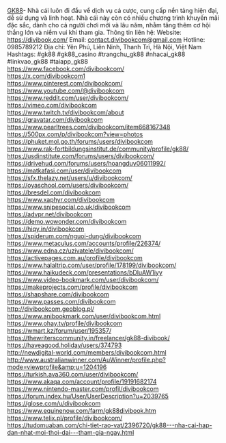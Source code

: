 <a href="https://divibook.com/">GK88</a>- Nhà cái luôn đi đầu về dịch vụ cá cược, cung cấp nền tảng hiện đại, dễ sử dụng và linh hoạt. Nhà cái này còn có nhiều chương trình khuyến mãi đặc sắc, dành cho cả người chơi mới và lâu năm, nhằm tăng thêm cơ hội thắng lớn và niềm vui khi tham gia. Thông tin liên hệ: Website: <a href="https://divibook.com/">https://divibook.com/</a> Email: contact.divibookcom@gmail.com Hotline: 0985789212 Địa chỉ: Yên Phú, Liên Ninh, Thanh Trì, Hà Nội, Việt Nam Hashtags: #gk88 #gk88_casino #trangchu_gk88 #nhacai_gk88 #linkvao_gk88 #taiapp_gk88<br>
<a href="https://www.facebook.com/divibookcom/">https://www.facebook.com/divibookcom/</a>
<br>
<a href="https://x.com/divibookcom1">https://x.com/divibookcom1</a>
<br>
<a href="https://www.pinterest.com/divibookcom/">https://www.pinterest.com/divibookcom/</a>
<br>
<a href="https://www.youtube.com/@divibookcom">https://www.youtube.com/@divibookcom</a>
<br>
<a href="https://www.reddit.com/user/divibookcom/">https://www.reddit.com/user/divibookcom/</a>
<br>
<a href="https://vimeo.com/divibookcom">https://vimeo.com/divibookcom</a>
<br>
<a href="https://www.twitch.tv/divibookcom/about">https://www.twitch.tv/divibookcom/about</a>
<br>
<a href="https://gravatar.com/divibookcom">https://gravatar.com/divibookcom</a>
<br>
<a href="https://www.pearltrees.com/divibookcom/item668167348">https://www.pearltrees.com/divibookcom/item668167348</a>
<br>
<a href="https://500px.com/p/divibookcom?view=photos">https://500px.com/p/divibookcom?view=photos</a>
<br>
<a href="https://phuket.mol.go.th/forums/users/divibookcom">https://phuket.mol.go.th/forums/users/divibookcom</a>
<br>
<a href="https://www.rak-fortbildungsinstitut.de/community/profile/gk88/">https://www.rak-fortbildungsinstitut.de/community/profile/gk88/</a>
<br>
<a href="https://usdinstitute.com/forums/users/divibookcom/">https://usdinstitute.com/forums/users/divibookcom/</a>
<br>
<a href="https://drivehud.com/forums/users/hoangduy06011992/">https://drivehud.com/forums/users/hoangduy06011992/</a>
<br>
<a href="https://matkafasi.com/user/divibookcom">https://matkafasi.com/user/divibookcom</a>
<br>
<a href="https://sfx.thelazy.net/users/u/divibookcom/">https://sfx.thelazy.net/users/u/divibookcom/</a>
<br>
<a href="https://oyaschool.com/users/divibookcom/">https://oyaschool.com/users/divibookcom/</a>
<br>
<a href="https://bresdel.com/divibookcom">https://bresdel.com/divibookcom</a>
<br>
<a href="https://www.xaphyr.com/divibookcom">https://www.xaphyr.com/divibookcom</a>
<br>
<a href="https://www.snipesocial.co.uk/divibookcom">https://www.snipesocial.co.uk/divibookcom</a>
<br>
<a href="https://advpr.net/divibookcom">https://advpr.net/divibookcom</a>
<br>
<a href="https://demo.wowonder.com/divibookcom">https://demo.wowonder.com/divibookcom</a>
<br>
<a href="https://hiqy.in/divibookcom">https://hiqy.in/divibookcom</a>
<br>
<a href="https://spiderum.com/nguoi-dung/divibookcom">https://spiderum.com/nguoi-dung/divibookcom</a>
<br>
<a href="https://www.metaculus.com/accounts/profile/226374/">https://www.metaculus.com/accounts/profile/226374/</a>
<br>
<a href="https://www.edna.cz/uzivatele/divibookcom/">https://www.edna.cz/uzivatele/divibookcom/</a>
<br>
<a href="https://activepages.com.au/profile/divibookcom">https://activepages.com.au/profile/divibookcom</a>
<br>
<a href="https://www.halaltrip.com/user/profile/178199/divibookcom/">https://www.halaltrip.com/user/profile/178199/divibookcom/</a>
<br>
<a href="https://www.haikudeck.com/presentations/bDluAW1iyy">https://www.haikudeck.com/presentations/bDluAW1iyy</a>
<br>
<a href="https://www.video-bookmark.com/user/divibookcom/">https://www.video-bookmark.com/user/divibookcom/</a>
<br>
<a href="https://makeprojects.com/profile/divibookcom">https://makeprojects.com/profile/divibookcom</a>
<br>
<a href="https://shapshare.com/divibookcom">https://shapshare.com/divibookcom</a>
<br>
<a href="https://www.passes.com/divibookcom">https://www.passes.com/divibookcom</a>
<br>
<a href="http://divibookcom.geoblog.pl/">http://divibookcom.geoblog.pl/</a>
<br>
<a href="https://www.anibookmark.com/user/divibookcom.html">https://www.anibookmark.com/user/divibookcom.html</a>
<br>
<a href="https://www.ohay.tv/profile/divibookcom">https://www.ohay.tv/profile/divibookcom</a>
<br>
<a href="https://wmart.kz/forum/user/195357/">https://wmart.kz/forum/user/195357/</a>
<br>
<a href="https://thewriterscommunity.in/freelancer/gk88-divibook/">https://thewriterscommunity.in/freelancer/gk88-divibook/</a>
<br>
<a href="https://haveagood.holiday/users/374793">https://haveagood.holiday/users/374793</a>
<br>
<a href="http://newdigital-world.com/members/divibookcom.html">http://newdigital-world.com/members/divibookcom.html</a>
<br>
<a href="http://www.australianwinner.com/AuWinner/profile.php?mode=viewprofile&amp;u=1204196">http://www.australianwinner.com/AuWinner/profile.php?mode=viewprofile&amp;u=1204196</a>
<br>
<a href="https://turkish.ava360.com/user/divibookcom/">https://turkish.ava360.com/user/divibookcom/</a>
<br>
<a href="https://www.akaqa.com/account/profile/19191682174">https://www.akaqa.com/account/profile/19191682174</a>
<br>
<a href="https://www.nintendo-master.com/profil/divibookcom">https://www.nintendo-master.com/profil/divibookcom</a>
<br>
<a href="https://forum.index.hu/User/UserDescription?u=2039765">https://forum.index.hu/User/UserDescription?u=2039765</a>
<br>
<a href="https://glose.com/u/divibookcom">https://glose.com/u/divibookcom</a>
<br>
<a href="https://www.equinenow.com/farm/gk88divibook.htm">https://www.equinenow.com/farm/gk88divibook.htm</a>
<br>
<a href="https://www.telix.pl/profile/divibookcom/">https://www.telix.pl/profile/divibookcom/</a>
<br>
<a href="https://tudomuaban.com/chi-tiet-rao-vat/2396720/gk88---nha-cai-hap-dan-nhat-moi-thoi-dai---tham-gia-ngay.html">https://tudomuaban.com/chi-tiet-rao-vat/2396720/gk88---nha-cai-hap-dan-nhat-moi-thoi-dai---tham-gia-ngay.html</a>
</p>